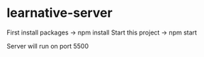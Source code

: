 # learnative-server
First install packages -> npm install
Start this project -> npm start

Server will run on port 5500